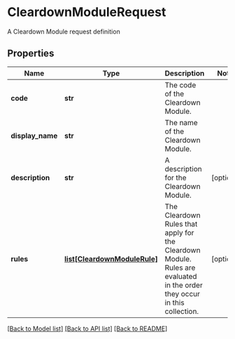 # CleardownModuleRequest

A Cleardown Module request definition

## Properties
Name | Type | Description | Notes
------------ | ------------- | ------------- | -------------
**code** | **str** | The code of the Cleardown Module. | 
**display_name** | **str** | The name of the Cleardown Module. | 
**description** | **str** | A description for the Cleardown Module. | [optional] 
**rules** | [**list[CleardownModuleRule]**](CleardownModuleRule.md) | The Cleardown Rules that apply for the Cleardown Module. Rules are evaluated in the order they occur in this collection. | [optional] 

[[Back to Model list]](../README.md#documentation-for-models) [[Back to API list]](../README.md#documentation-for-api-endpoints) [[Back to README]](../README.md)


